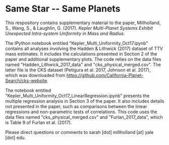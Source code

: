 Same Star -- Same Planets
==================================================

This respository contains supplementary material to the paper, Millholland, S., Wang, S., \& Laughlin, G. (2017). <i> Kepler Multi-Planet Systems Exhibit Unexpected Intra-system Uniformity in Mass and Radius. </i> 

The IPython notebook entitled "Kepler_Multi_Uniformity_Oct17.ipynb" contains all analyses involving the Hadden \& Lithwick (2017) dataset of TTV mass estimates. It includes the calculations presented in Section 2 of the paper and additional supplementary plots. The code relies on the data files named "Hadden_Lithwick_2017_data" and "cks_physical_merged.csv". The latter file is the CKS dataset (Petigura et al. 2017, Johnson et al. 2017), which was downloaded from https://github.com/California-Planet-Search/cks-website.  <br />

The notebook entitled "Kepler_Multi_Uniformity_Oct17_LinearRegression.ipynb" presents the multiple regression analysis in Section 3 of the paper. It also includes details not presented in the paper, such as comparisons between the linear regressions and non-parametric tests of correlations. This code uses the data files named "cks_physical_merged.csv" and "Furlan_2017_data", which is Table 9 of Furlan et al. (2017).

Please direct questions or comments to sarah [dot] millholland [at] yale [dot] edu.
